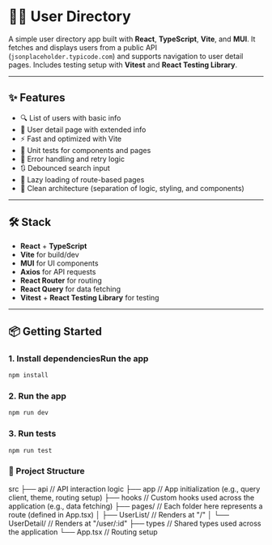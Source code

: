 # 🧑‍💼 User Directory

A simple user directory app built with **React**, **TypeScript**, **Vite**, and **MUI**. It fetches and displays users from a public API (`jsonplaceholder.typicode.com`) and supports navigation to user detail pages. Includes testing setup with **Vitest** and **React Testing Library**.

---

## ✨ Features

- 🔍 List of users with basic info
- 📄 User detail page with extended info
- ⚡ Fast and optimized with Vite
- 🧪 Unit tests for components and pages
- 🔁 Error handling and retry logic
- 🔃 Debounced search input
- 🚀 Lazy loading of route-based pages
- 🧹 Clean architecture (separation of logic, styling, and components)

---

## 🛠️ Stack

- **React** + **TypeScript**
- **Vite** for build/dev
- **MUI** for UI components
- **Axios** for API requests
- **React Router** for routing
- **React Query** for data fetching
- **Vitest** + **React Testing Library** for testing

---

## 📦 Getting Started

### 1. Install dependenciesRun the app

```bash
npm install
```

### 2. Run the app

```bash
npm run dev
```

### 3. Run tests

```bash
npm run test
```

### 📁 Project Structure

src
├── api                 // API interaction logic
├── app                 // App initialization (e.g., query client, theme, routing setup)
├── hooks               // Custom hooks used across the application (e.g., data fetching)
├── pages/              // Each folder here represents a route (defined in App.tsx)
│   ├── UserList/       // Renders at "/"
│   └── UserDetail/     // Renders at "/user/:id"
├── types               // Shared types used across the application
└── App.tsx             // Routing setup


